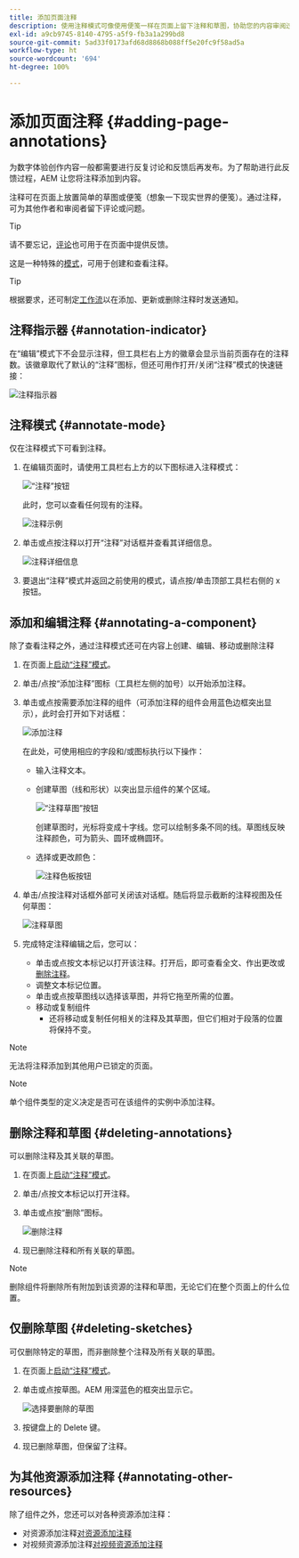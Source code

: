 ```yaml
---
title: 添加页面注释
description: 使用注释模式可像使用便笺一样在页面上留下注释和草图，协助您的内容审阅过程
exl-id: a9cb9745-8140-4795-a5f9-fb3a1a299bd8
source-git-commit: 5ad33f0173afd68d8868b088ff5e20fc9f58ad5a
workflow-type: ht
source-wordcount: '694'
ht-degree: 100%

---
```


# 添加页面注释 {#adding-page-annotations}

为数字体验创作内容一般都需要进行反复讨论和反馈后再发布。为了帮助进行此反馈过程，AEM 让您将注释添加到内容。

注释可在页面上放置简单的草图或便笺（想象一下现实世界的便笺）。通过注释，可为其他作者和审阅者留下评论或问题。

>[!TIP]
>
>请不要忘记，[评论](/help/sites-cloud/authoring/getting-started/basic-handling.md#timeline)也可用于在页面中提供反馈。

这是一种特殊的[模式](/help/sites-cloud/authoring/fundamentals/environment-tools.md#page-modes)，可用于创建和查看注释。

>[!TIP]
>
>根据要求，还可制定[工作流](/help/sites-cloud/authoring/workflows/overview.md)以在添加、更新或删除注释时发送通知。

## 注释指示器 {#annotation-indicator}

在“编辑”模式下不会显示注释，但工具栏右上方的徽章会显示当前页面存在的注释数。该徽章取代了默认的“注释”图标，但还可用作打开/关闭“注释”模式的快速链接：

![注释指示器](/help/sites-cloud/authoring/assets/annotation-indicator.png)

## 注释模式 {#annotate-mode}

仅在注释模式下可看到注释。

1. 在编辑页面时，请使用工具栏右上方的以下图标进入注释模式：

   ![“注释”按钮](/help/sites-cloud/authoring/assets/annotations.png)

   此时，您可以查看任何现有的注释。

   ![注释示例](/help/sites-cloud/authoring/assets/annotation-sketches.png)

1. 单击或点按注释以打开“注释”对话框并查看其详细信息。

   ![注释详细信息](/help/sites-cloud/authoring/assets/annotation-adding.png)

1. 要退出“注释”模式并返回之前使用的模式，请点按/单击顶部工具栏右侧的 x 按钮。

## 添加和编辑注释 {#annotating-a-component}

除了查看注释之外，通过注释模式还可在内容上创建、编辑、移动或删除注释

1. 在页面上[启动“注释”模式](#annotate-mode)。

1. 单击/点按“添加注释”图标（工具栏左侧的加号）以开始添加注释。

1. 单击或点按需要添加注释的组件（可添加注释的组件会用蓝色边框突出显示），此时会打开如下对话框：

   ![添加注释](/help/sites-cloud/authoring/assets/annotation-adding.png)

   在此处，可使用相应的字段和/或图标执行以下操作：

   * 输入注释文本。
   * 创建草图（线和形状）以突出显示组件的某个区域。


     ![“注释草图”按钮](/help/sites-cloud/authoring/assets/annotation-sketch.png)

     创建草图时，光标将变成十字线。您可以绘制多条不同的线。草图线反映注释颜色，可为箭头、圆环或椭圆环。

   * 选择或更改颜色：

     ![注释色板按钮](/help/sites-cloud/authoring/assets/annotation-color-swatch.png)

1. 单击/点按注释对话框外部可关闭该对话框。随后将显示截断的注释视图及任何草图：

   ![注释草图](/help/sites-cloud/authoring/assets/annotation-sketches.png)

1. 完成特定注释编辑之后，您可以：

   * 单击或点按文本标记以打开该注释。打开后，即可查看全文、作出更改或[删除注释](#deleting-annotations)。
   * 调整文本标记位置。
   * 单击或点按草图线以选择该草图，并将它拖至所需的位置。
   * 移动或复制组件
      * 还将移动或复制任何相关的注释及其草图，但它们相对于段落的位置将保持不变。


>[!NOTE]
>
>无法将注释添加到其他用户已锁定的页面。

>[!NOTE]
>
>单个组件类型的定义决定是否可在该组件的实例中添加注释。

## 删除注释和草图 {#deleting-annotations}

可以删除注释及其关联的草图。

1. 在页面上[启动“注释”模式](#annotate-mode)。

1. 单击/点按文本标记以打开注释。

1. 单击或点按“删除”图标。

   ![删除注释](/help/sites-cloud/authoring/assets/annotation-delete.png)

1. 现已删除注释和所有关联的草图。

>[!NOTE]
>
>删除组件将删除所有附加到该资源的注释和草图，无论它们在整个页面上的什么位置。

## 仅删除草图 {#deleting-sketches}

可仅删除特定的草图，而非删除整个注释及所有关联的草图。

1. 在页面上[启动“注释”模式](#annotate-mode)。

1. 单击或点按草图。AEM 用深蓝色的框突出显示它。

   ![选择要删除的草图](/help/sites-cloud/authoring/assets/annotation-sketch-delete.png)

1. 按键盘上的 Delete 键。

1. 现已删除草图，但保留了注释。

## 为其他资源添加注释 {#annotating-other-resources}

除了组件之外，您还可以对各种资源添加注释：

* 对资源添加注释[对资源添加注释](/help/assets/manage-digital-assets.md#annotating)
* 对视频资源添加注释[对视频资源添加注释](/help/assets/manage-video-assets.md#annotate-video-assets)
